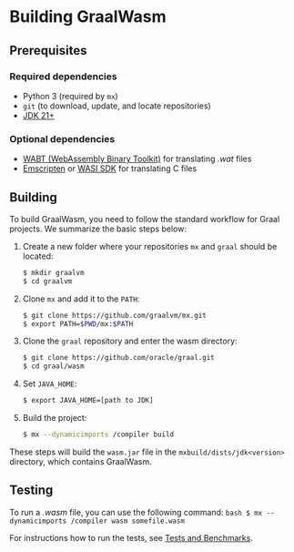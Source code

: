 # Building GraalWasm

## Prerequisites

### Required dependencies

- Python 3 (required by `mx`)
- `git` (to download, update, and locate repositories)
- [JDK 21+](https://www.oracle.com/java/technologies/downloads/)

### Optional dependencies
- [WABT (WebAssembly Binary Toolkit)](https://github.com/WebAssembly/wabt) for translating _.wat_ files
- [Emscripten](https://emscripten.org/docs/getting_started/downloads.html) or [WASI SDK](https://github.com/WebAssembly/wasi-sdk) for translating C files

## Building

To build GraalWasm, you need to follow the standard workflow for Graal projects.
We summarize the basic steps below:

1. Create a new folder where your repositories `mx` and `graal` should be located:
    ```bash
    $ mkdir graalvm
    $ cd graalvm
    ```

2. Clone `mx` and add it to the `PATH`:
    ```bash
    $ git clone https://github.com/graalvm/mx.git
    $ export PATH=$PWD/mx:$PATH
    ```

3. Clone the `graal` repository and enter the wasm directory:
    ```bash
    $ git clone https://github.com/oracle/graal.git
    $ cd graal/wasm
    ```

4. Set `JAVA_HOME`:
    ```bash
    $ export JAVA_HOME=[path to JDK]
    ```

5. Build the project:
    ```bash
    $ mx --dynamicimports /compiler build
    ```

These steps will build the `wasm.jar` file in the `mxbuild/dists/jdk<version>` directory, which contains GraalWasm.

## Testing

To run a _.wasm_ file, you can use the following command:
    ```bash
    $ mx --dynamicimports /compiler wasm somefile.wasm
    ```

For instructions how to run the tests, see [Tests and Benchmarks](TestsAndBenchmarks.md).
